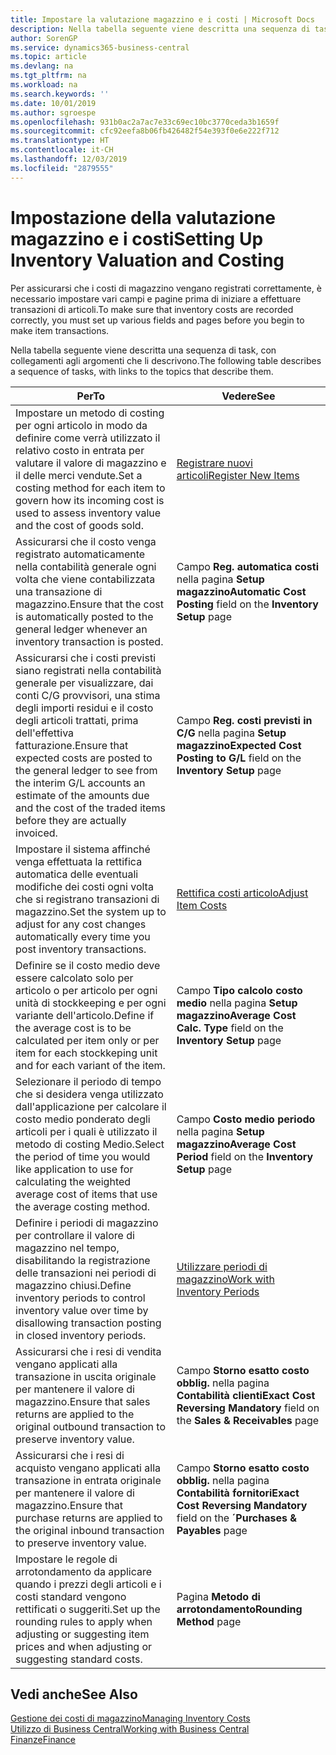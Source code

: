 ```yaml
---
title: Impostare la valutazione magazzino e i costi | Microsoft Docs
description: Nella tabella seguente viene descritta una sequenza di task, con collegamenti agli argomenti che li descrivono.
author: SorenGP
ms.service: dynamics365-business-central
ms.topic: article
ms.devlang: na
ms.tgt_pltfrm: na
ms.workload: na
ms.search.keywords: ''
ms.date: 10/01/2019
ms.author: sgroespe
ms.openlocfilehash: 931b0ac2a7ac7e33c69ec10bc3770ceda3b1659f
ms.sourcegitcommit: cfc92eefa8b06fb426482f54e393f0e6e222f712
ms.translationtype: HT
ms.contentlocale: it-CH
ms.lasthandoff: 12/03/2019
ms.locfileid: "2879555"
---
```

# <a name="setting-up-inventory-valuation-and-costing"></a><span data-ttu-id="6fa48-103">Impostazione della valutazione magazzino e i costi</span><span class="sxs-lookup"><span data-stu-id="6fa48-103">Setting Up Inventory Valuation and Costing</span></span>
<span data-ttu-id="6fa48-104">Per assicurarsi che i costi di magazzino vengano registrati correttamente, è necessario impostare vari campi e pagine prima di iniziare a effettuare transazioni di articoli.</span><span class="sxs-lookup"><span data-stu-id="6fa48-104">To make sure that inventory costs are recorded correctly, you must set up various fields and pages before you begin to make item transactions.</span></span>

<span data-ttu-id="6fa48-105">Nella tabella seguente viene descritta una sequenza di task, con collegamenti agli argomenti che li descrivono.</span><span class="sxs-lookup"><span data-stu-id="6fa48-105">The following table describes a sequence of tasks, with links to the topics that describe them.</span></span>

|<span data-ttu-id="6fa48-106">**Per**</span><span class="sxs-lookup"><span data-stu-id="6fa48-106">**To**</span></span>|<span data-ttu-id="6fa48-107">**Vedere**</span><span class="sxs-lookup"><span data-stu-id="6fa48-107">**See**</span></span>|  
|------------|-------------|  
|<span data-ttu-id="6fa48-108">Impostare un metodo di costing per ogni articolo in modo da definire come verrà utilizzato il relativo costo in entrata per valutare il valore di magazzino e il delle merci vendute.</span><span class="sxs-lookup"><span data-stu-id="6fa48-108">Set a costing method for each item to govern how its incoming cost is used to assess inventory value and the cost of goods sold.</span></span>|[<span data-ttu-id="6fa48-109">Registrare nuovi articoli</span><span class="sxs-lookup"><span data-stu-id="6fa48-109">Register New Items</span></span>](inventory-how-register-new-items.md)|  
|<span data-ttu-id="6fa48-110">Assicurarsi che il costo venga registrato automaticamente nella contabilità generale ogni volta che viene contabilizzata una transazione di magazzino.</span><span class="sxs-lookup"><span data-stu-id="6fa48-110">Ensure that the cost is automatically posted to the general ledger whenever an inventory transaction is posted.</span></span>|<span data-ttu-id="6fa48-111">Campo **Reg. automatica costi** nella pagina **Setup magazzino**</span><span class="sxs-lookup"><span data-stu-id="6fa48-111">**Automatic Cost Posting** field on the **Inventory Setup** page</span></span>|  
|<span data-ttu-id="6fa48-112">Assicurarsi che i costi previsti siano registrati nella contabilità generale per visualizzare, dai conti C/G provvisori, una stima degli importi residui e il costo degli articoli trattati, prima dell'effettiva fatturazione.</span><span class="sxs-lookup"><span data-stu-id="6fa48-112">Ensure that expected costs are posted to the general ledger to see from the interim G/L accounts an estimate of the amounts due and the cost of the traded items before they are actually invoiced.</span></span>|<span data-ttu-id="6fa48-113">Campo **Reg. costi previsti in C/G** nella pagina **Setup magazzino**</span><span class="sxs-lookup"><span data-stu-id="6fa48-113">**Expected Cost Posting to G/L** field on the **Inventory Setup** page</span></span>|  
|<span data-ttu-id="6fa48-114">Impostare il sistema affinché venga effettuata la rettifica automatica delle eventuali modifiche dei costi ogni volta che si registrano transazioni di magazzino.</span><span class="sxs-lookup"><span data-stu-id="6fa48-114">Set the system up to adjust for any cost changes automatically every time you post inventory transactions.</span></span>|[<span data-ttu-id="6fa48-115">Rettifica costi articolo</span><span class="sxs-lookup"><span data-stu-id="6fa48-115">Adjust Item Costs</span></span>](inventory-how-adjust-item-costs.md)|  
|<span data-ttu-id="6fa48-116">Definire se il costo medio deve essere calcolato solo per articolo o per articolo per ogni unità di stockkeeping e per ogni variante dell'articolo.</span><span class="sxs-lookup"><span data-stu-id="6fa48-116">Define if the average cost is to be calculated per item only or per item for each stockkeping unit and for each variant of the item.</span></span>|<span data-ttu-id="6fa48-117">Campo **Tipo calcolo costo medio** nella pagina **Setup magazzino**</span><span class="sxs-lookup"><span data-stu-id="6fa48-117">**Average Cost Calc. Type** field on the **Inventory Setup** page</span></span>|  
|<span data-ttu-id="6fa48-118">Selezionare il periodo di tempo che si desidera venga utilizzato dall'applicazione per calcolare il costo medio ponderato degli articoli per i quali è utilizzato il metodo di costing Medio.</span><span class="sxs-lookup"><span data-stu-id="6fa48-118">Select the period of time you would like application to use for calculating the weighted average cost of items that use the average costing method.</span></span>|<span data-ttu-id="6fa48-119">Campo **Costo medio periodo** nella pagina **Setup magazzino**</span><span class="sxs-lookup"><span data-stu-id="6fa48-119">**Average Cost Period** field on the **Inventory Setup** page</span></span>|  
|<span data-ttu-id="6fa48-120">Definire i periodi di magazzino per controllare il valore di magazzino nel tempo, disabilitando la registrazione delle transazioni nei periodi di magazzino chiusi.</span><span class="sxs-lookup"><span data-stu-id="6fa48-120">Define inventory periods to control inventory value over time by disallowing transaction posting in closed inventory periods.</span></span>|[<span data-ttu-id="6fa48-121">Utilizzare periodi di magazzino</span><span class="sxs-lookup"><span data-stu-id="6fa48-121">Work with Inventory Periods</span></span>](finance-how-to-work-with-inventory-periods.md)|  
|<span data-ttu-id="6fa48-122">Assicurarsi che i resi di vendita vengano applicati alla transazione in uscita originale per mantenere il valore di magazzino.</span><span class="sxs-lookup"><span data-stu-id="6fa48-122">Ensure that sales returns are applied to the original outbound transaction to preserve inventory value.</span></span>|<span data-ttu-id="6fa48-123">Campo **Storno esatto costo obblig.** nella pagina **Contabilità clienti**</span><span class="sxs-lookup"><span data-stu-id="6fa48-123">**Exact Cost Reversing Mandatory** field on the **Sales & Receivables** page</span></span>|  
|<span data-ttu-id="6fa48-124">Assicurarsi che i resi di acquisto vengano applicati alla transazione in entrata originale per mantenere il valore di magazzino.</span><span class="sxs-lookup"><span data-stu-id="6fa48-124">Ensure that purchase returns are applied to the original inbound transaction to preserve inventory value.</span></span>|<span data-ttu-id="6fa48-125">Campo **Storno esatto costo obblig.** nella pagina **Contabilità fornitori**</span><span class="sxs-lookup"><span data-stu-id="6fa48-125">**Exact Cost Reversing Mandatory** field on the **´Purchases & Payables** page</span></span>|
|<span data-ttu-id="6fa48-126">Impostare le regole di arrotondamento da applicare quando i prezzi degli articoli e i costi standard vengono rettificati o suggeriti.</span><span class="sxs-lookup"><span data-stu-id="6fa48-126">Set up the rounding rules to apply when adjusting or suggesting item prices and when adjusting or suggesting standard costs.</span></span>|<span data-ttu-id="6fa48-127">Pagina **Metodo di arrotondamento**</span><span class="sxs-lookup"><span data-stu-id="6fa48-127">**Rounding Method** page</span></span>|  

## <a name="see-also"></a><span data-ttu-id="6fa48-128">Vedi anche</span><span class="sxs-lookup"><span data-stu-id="6fa48-128">See Also</span></span>  
[<span data-ttu-id="6fa48-129">Gestione dei costi di magazzino</span><span class="sxs-lookup"><span data-stu-id="6fa48-129">Managing Inventory Costs</span></span>](finance-manage-inventory-costs.md)  
[<span data-ttu-id="6fa48-130">Utilizzo di Business Central</span><span class="sxs-lookup"><span data-stu-id="6fa48-130">Working with Business Central</span></span>](ui-work-product.md)  
[<span data-ttu-id="6fa48-131">Finanze</span><span class="sxs-lookup"><span data-stu-id="6fa48-131">Finance</span></span>](finance.md)  
